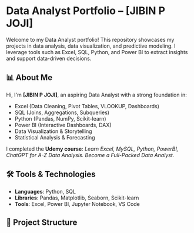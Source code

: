 # Data Analyst Portfolio – [JIBIN P JOJI]

Welcome to my Data Analyst portfolio! This repository showcases my projects in data analysis, data visualization, and predictive modeling. I leverage tools such as Excel, SQL, Python, and Power BI to extract insights and support data-driven decisions.

## 📊 About Me

Hi, I'm **[JIBIN P JOJI]**, an aspiring Data Analyst with a strong foundation in:

- Excel (Data Cleaning, Pivot Tables, VLOOKUP, Dashboards)
- SQL (Joins, Aggregations, Subqueries)
- Python (Pandas, NumPy, Scikit-learn)
- Power BI (Interactive Dashboards, DAX)
- Data Visualization & Storytelling
- Statistical Analysis & Forecasting

I completed the **Udemy course**: *Learn Excel, MySQL, Python, PowerBI, ChatGPT for A-Z Data Analysis. Become a Full-Packed Data Analyst.*

## 🛠️ Tools & Technologies

- **Languages**: Python, SQL
- **Libraries**: Pandas, Matplotlib, Seaborn, Scikit-learn
- **Tools**: Excel, Power BI, Jupyter Notebook, VS Code

## 📁 Project Structure

